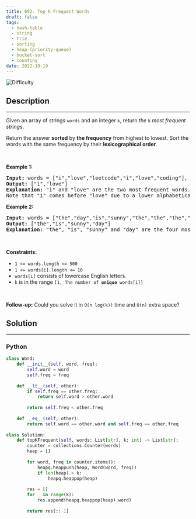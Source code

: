 ```yaml
---
title: 692. Top K Frequent Words
draft: false
tags: 
  - hash-table
  - string
  - trie
  - sorting
  - heap-(priority-queue)
  - bucket-sort
  - counting
date: 2022-10-19
---
```


![Difficulty](https://img.shields.io/badge/Difficulty-Medium-blue.svg)

## Description

---
<p>Given an array of strings <code>words</code> and an integer <code>k</code>, return <em>the </em><code>k</code><em> most frequent strings</em>.</p>

<p>Return the answer <strong>sorted</strong> by <strong>the frequency</strong> from highest to lowest. Sort the words with the same frequency by their <strong>lexicographical order</strong>.</p>

<p>&nbsp;</p>
<p><strong class="example">Example 1:</strong></p>

<pre>
<strong>Input:</strong> words = [&quot;i&quot;,&quot;love&quot;,&quot;leetcode&quot;,&quot;i&quot;,&quot;love&quot;,&quot;coding&quot;], k = 2
<strong>Output:</strong> [&quot;i&quot;,&quot;love&quot;]
<strong>Explanation:</strong> &quot;i&quot; and &quot;love&quot; are the two most frequent words.
Note that &quot;i&quot; comes before &quot;love&quot; due to a lower alphabetical order.
</pre>

<p><strong class="example">Example 2:</strong></p>

<pre>
<strong>Input:</strong> words = [&quot;the&quot;,&quot;day&quot;,&quot;is&quot;,&quot;sunny&quot;,&quot;the&quot;,&quot;the&quot;,&quot;the&quot;,&quot;sunny&quot;,&quot;is&quot;,&quot;is&quot;], k = 4
<strong>Output:</strong> [&quot;the&quot;,&quot;is&quot;,&quot;sunny&quot;,&quot;day&quot;]
<strong>Explanation:</strong> &quot;the&quot;, &quot;is&quot;, &quot;sunny&quot; and &quot;day&quot; are the four most frequent words, with the number of occurrence being 4, 3, 2 and 1 respectively.
</pre>

<p>&nbsp;</p>
<p><strong>Constraints:</strong></p>

<ul>
	<li><code>1 &lt;= words.length &lt;= 500</code></li>
	<li><code>1 &lt;= words[i].length &lt;= 10</code></li>
	<li><code>words[i]</code> consists of lowercase English letters.</li>
	<li><code>k</code> is in the range <code>[1, The number of <strong>unique</strong> words[i]]</code></li>
</ul>

<p>&nbsp;</p>
<p><strong>Follow-up:</strong> Could you solve it in <code>O(n log(k))</code> time and <code>O(n)</code> extra space?</p>


## Solution

---
### Python
``` py title='top-k-frequent-words'
class Word:
    def __init__(self, word, freq):
        self.word = word
        self.freq = freq
    
    def __lt__(self, other):
        if self.freq == other.freq:
            return self.word > other.word
        
        return self.freq < other.freq
    
    def __eq__(self, other):
        return self.word == other.word and self.freq == other.freq
    
class Solution:
    def topKFrequent(self, words: List[str], k: int) -> List[str]:
        counter = collections.Counter(words)
        heap = []
        
        for word, freq in counter.items():
            heapq.heappush(heap, Word(word, freq))
            if len(heap) > k:
                heapq.heappop(heap)
        
        res = []
        for _ in range(k):
            res.append(heapq.heappop(heap).word)
        
        return res[::-1]

```

